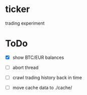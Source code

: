 # ticker
trading experiment


ToDo
====

- [x] show BTC/EUR balances
- [ ] abort thread
- [ ] crawl trading history back in time
- [ ] move cache data to ./cache/

